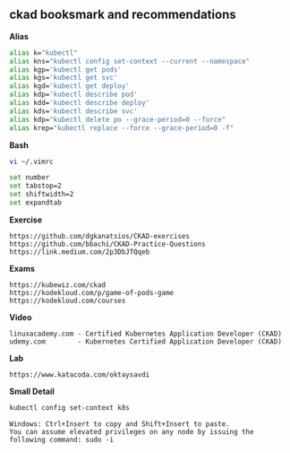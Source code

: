 ## ckad booksmark and recommendations

**Alias**
```bash
alias k="kubectl"
alias kns="kubectl config set-context --current --namespace"
alias kgp='kubectl get pods'
alias kgs='kubectl get svc'
alias kgd='kubectl get deploy'
alias kdp='kubectl describe pod'
alias kdd='kubectl describe deploy'
alias kds='kubectl describe svc'
alias kdp="kubectl delete po --grace-period=0 --force"
alias krep="kubectl replace --force --grace-period=0 -f"
```
**Bash**
```bash
vi ~/.vimrc
```
```bash
set number
set tabstop=2 
set shiftwidth=2 
set expandtab
```
**Exercise**
```
https://github.com/dgkanatsios/CKAD-exercises
https://github.com/bbachi/CKAD-Practice-Questions
https://link.medium.com/2p3DbJTQqeb
```
**Exams**
```
https://kubewiz.com/ckad
https://kodekloud.com/p/game-of-pods-game
https://kodekloud.com/courses
```
**Video**
```
linuxacademy.com - Certified Kubernetes Application Developer (CKAD)
udemy.com        - Kubernetes Certified Application Developer (CKAD)
```
**Lab**
``` 
https://www.katacoda.com/oktaysavdi
```
**Small Detail**
```bash
kubectl config set-context k8s
```
```
Windows: Ctrl+Insert to copy and Shift+Insert to paste.
You can assume elevated privileges on any node by issuing the following command: sudo -i
```

